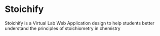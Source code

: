 # Stoichify
Stoichify is a Virtual Lab Web Application design to help students better understand the principles of stoichiometry in chemistry
